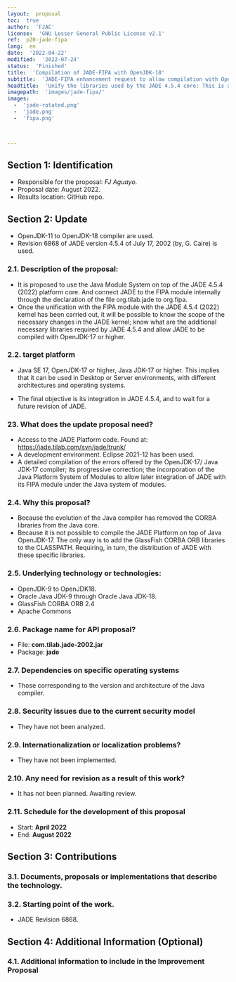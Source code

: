 ```yaml
---
layout:  proposal
toc:  true
author:  'FJAC'
license:  'GNU Lesser General Public License v2.1'
ref:  p20-jade-fipa
lang:  en
date:  '2022-04-22'
modified:  '2022-07-24'
status:  'Finished'
title:  'Compilation of JADE-FIPA with OpenJDK-18'
subtitle:  'JADE-FIPA enhancement request to allow compilation with OpenJDK-18, JDK-17 LTS, and earlier versions of Java.'
headtitle:  'Unify the libraries used by the JADE 4.5.4 core: This is a proposal to update the compilation mechanism so that it can be done with OpenJDK-11 to 18 or higher. And allow future adoption of the Java Platform Module System in the JADE core.'
imagepath:  'images/jade-fipa/'
images:  
  -  'jade-rotated.png'
  -  'jade.png'
  -  'fipa.png'



---
```








  

##   Section 1: Identification
-  Responsible for the proposal: _FJ Aguayo_.
-  Proposal date: August 2022.
-  Results location: GitHub repo.

##   Section 2: Update
-  OpenJDK-11 to OpenJDK-18 compiler are used.
-  Revision 6868 of JADE version 4.5.4 of July 17, 2002 (by, G. Caire) is used.

###  2.1. Description of the proposal:

-  It is proposed to use the Java Module System on top of the JADE 4.5.4 (2022) platform core. And connect JADE to the FIPA module internally through the declaration of the file org.tilab.jade to org.fipa.
-  Once the unification with the FIPA module with the JADE 4.5.4 (2022) kernel has been carried out, it will be possible to know the scope of the necessary changes in the JADE kernel; know what are the additional necessary libraries required by JADE 4.5.4 and allow JADE to be compiled with OpenJDK-17 or higher.

###  2.2. target platform
-  Java SE 17, OpenJDK-17 or higher, Java JDK-17 or higher. This implies that it can be used in Desktop or Server environments, with different architectures and operating systems.
  
-  The final objective is its integration in JADE 4.5.4, and to wait for a future revision of JADE.




###  23. What does the update proposal need?
-  Access to the JADE Platform code. Found at: <https://jade.tilab.com/svn/jade/trunk/>
-  A development environment. Eclipse 2021-12 has been used.
-  A detailed compilation of the errors offered by the OpenJDK-17/ Java JDK-17 compiler; its progressive correction; the incorporation of the Java Platform System of Modules to allow later integration of JADE with its FIPA module under the Java system of modules.


###  2.4. Why this proposal?
-  Because the evolution of the Java compiler has removed the CORBA libraries from the Java core.
-  Because it is not possible to compile the JADE Platform on top of Java OpenJDK-17. The only way is to add the GlassFish CORBA ORB libraries to the CLASSPATH. Requiring, in turn, the distribution of JADE with these specific libraries.






###  2.5. Underlying technology or technologies:
-  OpenJDK-9 to OpenJDK18.
-  Oracle Java JDK-9 through Oracle Java JDK-18.
-  GlassFish CORBA ORB 2.4
-  Apache Commons








###  2.6. Package name for API proposal?
-  File: **com.tilab.jade-2002.jar**
-  Package: **jade**













###  2.7. Dependencies on specific operating systems
-  Those corresponding to the version and architecture of the Java compiler.












###  2.8. Security issues due to the current security model
-  They have not been analyzed.














###  2.9. Internationalization or localization problems?
-  They have not been implemented.















###  2.10. Any need for revision as a result of this work?
-  It has not been planned. Awaiting review.
















###  2.11. Schedule for the development of this proposal
-   Start: **April 2022**
-   End: **August 2022**
















##   Section 3: Contributions




###  3.1. Documents, proposals or implementations that describe the technology.















###  3.2. Starting point of the work.
-   JADE Revision 6868.



















##   Section 4: Additional Information (Optional)












###  4.1. Additional information to include in the Improvement Proposal
  